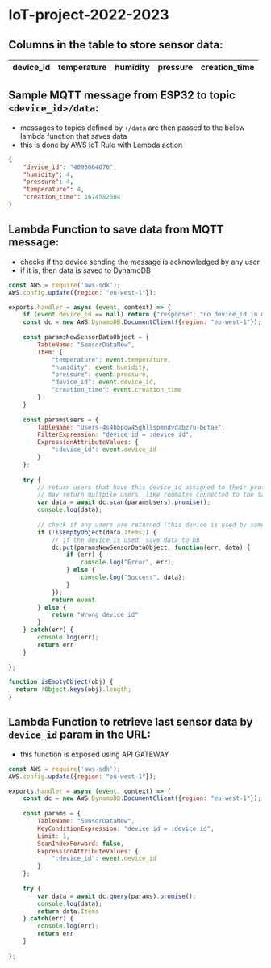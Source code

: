 # IoT-project-2022-2023

## Columns in the table to store sensor data:
| device_id      | temperature | humidity     | pressure | creation_time |
| :---           |    :----:   | :----:       |:----:    |          ---: |

## Sample MQTT message from ESP32 to topic `<device_id>/data`:
- messages to topics defined by `+/data` are then passed to the below lambda function that saves data
- this is done by AWS IoT Rule with Lambda action

```json
{
    "device_id": "4095064076",
    "humidity": 4,
    "pressure": 4,
    "temperature": 4,
    "creation_time": 1674582604
}
```

## Lambda Function to save data from MQTT message:
- checks if the device sending the message is acknowledged by any user
- if it is, then data is saved to DynamoDB

```js
const AWS = require('aws-sdk');
AWS.config.update({region: "eu-west-1"});

exports.handler = async (event, context) => {
    if (event.device_id == null) return {"response": "no device_id in message"};
    const dc = new AWS.DynamoDB.DocumentClient({region: "eu-west-1"});
    
    const paramsNewSensorDataObject = {
        TableName: "SensorDataNew",
        Item: {
            "temperature": event.temperature,
            "humidity": event.humidity,
            "pressure": event.pressure,
            "device_id": event.device_id,
            "creation_time": event.creation_time
        }
    }
    
    const paramsUsers = {
        TableName: "Users-4s4hbpqw45ghllspmndvdabz7u-betae",
        FilterExpression: "device_id = :device_id",
        ExpressionAttributeValues: {
            ":device_id": event.device_id
        }
    };
    
    try {
        // return users that have this device_id assigned to their profile
        // may return multpile users, like roomates connected to the same device
        var data = await dc.scan(paramsUsers).promise();
        console.log(data);
        
        // check if any users are returned (this device is used by someone)
        if (!isEmptyObject(data.Items)) {
            // if the device is used, save data to DB
            dc.put(paramsNewSensorDataObject, function(err, data) {
                if (err) {
                    console.log("Error", err);
                } else {
                    console.log("Success", data);
                }
            });
            return event
        } else {
            return "Wrong device_id"
        }
    } catch(err) {
        console.log(err);
        return err
    }
    
};

function isEmptyObject(obj) {
  return !Object.keys(obj).length;
}
```

## Lambda Function to retrieve last sensor data by `device_id` param in the URL:
- this function is exposed using API GATEWAY

```js
const AWS = require('aws-sdk');
AWS.config.update({region: "eu-west-1"});

exports.handler = async (event, context) => {
    const dc = new AWS.DynamoDB.DocumentClient({region: "eu-west-1"});
    
    const params = {
        TableName: "SensorDataNew",
        KeyConditionExpression: "device_id = :device_id",
        Limit: 1,
        ScanIndexForward: false,
        ExpressionAttributeValues: {
            ":device_id": event.device_id
        }
    };
    
    try {
        var data = await dc.query(params).promise();
        console.log(data);
        return data.Items
    } catch(err) {
        console.log(err);
        return err
    }
    
};
```

